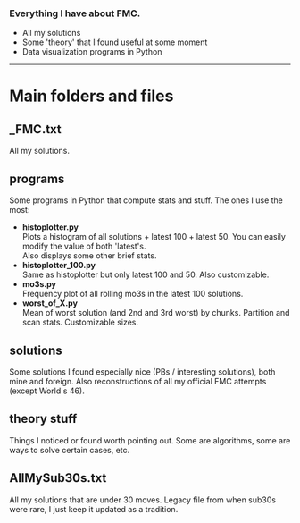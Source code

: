 ### Everything I have about FMC.  
- All my solutions
- Some 'theory' that I found useful at some moment
- Data visualization programs in Python

---

# Main folders and files

## _FMC.txt
All my solutions.

## programs 
Some programs in Python that compute stats and stuff.
The ones I use the most:
- **histoplotter.py**  
  Plots a histogram of all solutions + latest 100 + latest 50. You can easily modify the value of both 'latest's.  
  Also displays some other brief stats.
- **histoplotter_100.py**  
  Same as histoplotter but only latest 100 and 50. Also customizable.
- **mo3s.py**  
  Frequency plot of all rolling mo3s in the latest 100 solutions.
- **worst_of_X.py**  
  Mean of worst solution (and 2nd and 3rd worst) by chunks. Partition and scan stats. Customizable sizes.
  
## solutions
Some solutions I found especially nice (PBs / interesting solutions), both mine and foreign.
Also reconstructions of all my official FMC attempts (except World's 46).

## theory stuff
Things I noticed or found worth pointing out. Some are algorithms, some are ways to solve certain cases, etc.

## AllMySub30s.txt
All my solutions that are under 30 moves. Legacy file from when sub30s were rare, I just keep it updated as a tradition.

